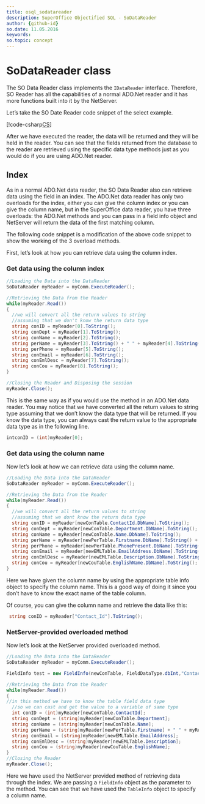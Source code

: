 ```yaml
---
title: osql_sodatareader
description: SuperOffice Objectified SQL - SoDataReader
author: {github-id}
so.date: 11.05.2016
keywords: 
so.topic: concept
---
```


# SoDataReader class

The SO Data Reader class implements the `IDataReader` interface. Therefore, SO Reader has all the capabilities of a normal ADO.Net reader and it has more functions built into it by the NetServer.

Let’s take the SO Date Reader code snippet of the select example.

[!code-csharp[CS](includes/select-2.cs?range=38-50)]

After we have executed the reader, the data will be returned and they will be held in the reader. You can see that the fields returned from the database to the reader are retrieved using the specific data type methods just as you would do if you are using ADO.Net reader.

## Index

As in a normal ADO.Net data reader, the SO Data Reader also can retrieve data using the field in an index. The ADO.Net data reader has only two overloads for the index, either you can give the column index or you can give the column name, but in the SuperOffice data reader, you have three overloads: the ADO.Net methods and you can pass in a field info object and NetServer will return the data of the first matching column.

The following code snippet is a modification of the above code snippet to show the working of the 3 overload methods.

First, let’s look at how you can retrieve data using the column index.

### Get data using the column index

```csharp
//Loading the Data into the DataReader
SoDataReader myReader = myComm.ExecuteReader();

//Retrieving the Data from the Reader
while(myReader.Read())
{
  //we will convert all the return values to string
  //assuming that we don't know the return data type
  string conID = myReader[0].ToString();
  string conDept = myReader[1].ToString();
  string conName = myReader[2].ToString();
  string perName = myReader[3].ToString() + " " + myReader[4].ToString();
  string perPhone = myReader[5].ToString();
  string conEmail = myReader[6].ToString();
  string conEmlDesc = myReader[7].ToString();
  string conCou = myReader[8].ToString();
}

//Closing the Reader and Disposing the session
myReader.Close();
```

This is the same way as if you would use the method in an ADO.Net data reader. You may notice that we have converted all the return values to string type assuming that we don’t know the data type that will be returned. If you know the data type, you can always cast the return value to the appropriate data type as in the following line.

```csharp
intconID = (int)myReader[0];
```

### Get data using the column name

Now let’s look at how we can retrieve data using the column name.

```csharp
//Loading the Data into the DataReader
SoDataReader myReader = myComm.ExecuteReader();

//Retrieving the Data from the Reader
while(myReader.Read())
{
  //we will convert all the return values to string
  //assuming that we dont know the return data type
  string conID = myReader[newConTable.ContactId.DbName].ToString();
  string conDept = myReader[newConTable.Department.DbName].ToString();
  string conName = myReader[newConTable.Name.DbName].ToString();
  string perName = myReader[newPerTable.Firstname.DbName].ToString() + " " + myReader[newPerTable.Lastname.DbName].ToString();
  string perPhone = myReader[newPerTable.PhonePresent.DbName].ToString();
  string conEmail = myReader[newEMLTable.EmailAddress.DbName].ToString();
  string conEmlDesc = myReader[newEMLTable.Description.DbName].ToString();
  string conCou = myReader[newCouTable.EnglishName.DbName].ToString();
}
```

Here we have given the column name by using the appropriate table info object to specify the column name. This is a good way of doing it since you don’t have to know the exact name of the table column.

Of course, you can give the column name and retrieve the data like this:

```csharp
 string conID = myReader["Contact_Id"].ToString();
```

### NetServer-provided overloaded method

Now let’s look at the NetServer provided overloaded method.

```csharp
//Loading the Data into the DataReader
SoDataReader myReader = myComm.ExecuteReader();

FieldInfo test = new FieldInfo(newConTable, FieldDataType.dbInt,"Contact_Id");

//Retrieving the Data from the Reader
while(myReader.Read())
{
//in this method we have to know the table field data type
  //so we can cast and get the value to a variable of same type
  int conID = (int)myReader[newConTable.ContactId];
  string conDept = (string)myReader[newConTable.Department];
  string conName = (string)myReader[newConTable.Name];
  string perName = (string)myReader[newPerTable.Firstname] + " " + myReader[newPerTable.Lastname];
  string conEmail = (string)myReader[newEMLTable.EmailAddress];
  string conEmlDesc = (string)myReader[newEMLTable.Description];
  string conCou = (string)myReader[newCouTable.EnglishName];
}
//Closing the Reader
myReader.Close();
```

Here we have used the NetServer provided method of retrieving data through the index. We are passing a `FieldInfo` object as the parameter to the method. You can see that we have used the `TableInfo` object to specify a column name.
